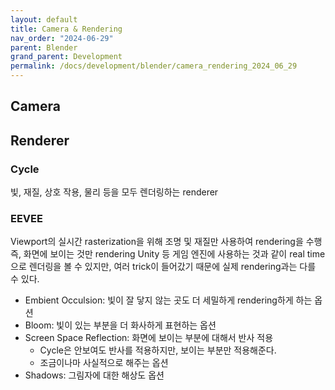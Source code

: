 ```yaml
---
layout: default
title: Camera & Rendering
nav_order: "2024-06-29"
parent: Blender
grand_parent: Development
permalink: /docs/development/blender/camera_rendering_2024_06_29
---
```


## Camera



## Renderer
### Cycle
빛, 재질, 상호 작용, 물리 등을 모두 렌더링하는 renderer


### EEVEE
Viewport의 실시간 rasterization을 위해 조명 및 재질만 사용하여 rendering을 수행
	즉, 화면에 보이는 것만 rendering
Unity 등 게임 엔진에 사용하는 것과 같이 real time으로 렌더링을 볼 수 있지만, 여러 trick이 들어갔기 때문에 실제 rendering과는 다를 수 있다. 

* Embient Occulsion: 빛이 잘 닿지 않는 곳도 더 세밀하게 rendering하게 하는 옵션
* Bloom: 빛이 있는 부분을 더 화사하게 표현하는 옵션
* Screen Space Reflection: 화면에 보이는 부분에 대해서 반사 적용
	* Cycle은 안보여도 반사를 적용하지만, 보이는 부분만 적용해준다.
	* 조금이나마 사실적으로 해주는 옵션
* Shadows: 그림자에 대한 해상도 옵션